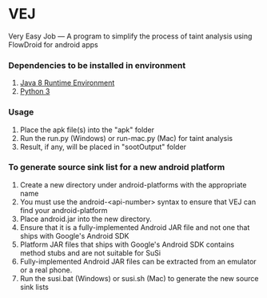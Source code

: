 # VEJ
Very Easy Job — A program to simplify the process of taint analysis using FlowDroid for android apps

### Dependencies to be installed in environment
1. [Java 8 Runtime Environment](http://www.oracle.com/technetwork/java/javase/downloads/jre8-downloads-2133155.html)
2. [Python 3](https://www.python.org/download/releases/3.0/#download)

### Usage
1. Place the apk file(s) into the "apk" folder
2. Run the run.py (Windows) or run-mac.py (Mac) for taint analysis
3. Result, if any, will be placed in "sootOutput" folder

### To generate source sink list for a new android platform
1. Create a new directory under android-platforms with the appropriate name
 1. You must use the android-\<api-number\> syntax to ensure that VEJ can find your android-platform
2. Place android.jar into the new directory.
 1. Ensure that it is a fully-implemented Android JAR file and not one that ships with Google's Android SDK
 2. Platform JAR files that ships with Google's Android SDK contains method stubs and are not suitable for SuSi
 3. Fully-implemented Android JAR files can be extracted from an emulator or a real phone.
3. Run the susi.bat (Windows) or susi.sh (Mac) to generate the new source sink lists
